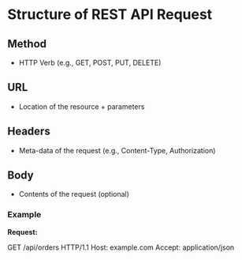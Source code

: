 # Structure of REST API Request

## Method
- HTTP Verb (e.g., GET, POST, PUT, DELETE)

## URL
- Location of the resource + parameters

## Headers
- Meta-data of the request (e.g., Content-Type, Authorization)

## Body
- Contents of the request (optional)

### Example
**Request:**

GET /api/orders HTTP/1.1
Host: example.com
Accept: application/json
